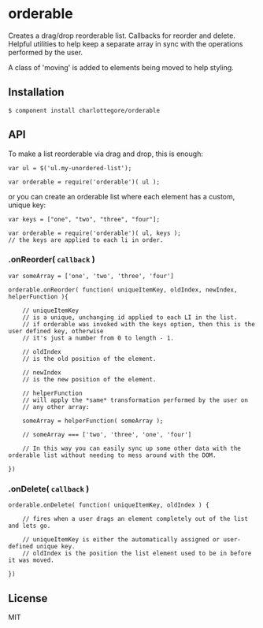 
# orderable

  Creates a drag/drop reorderable list. Callbacks for reorder and delete. Helpful utilities
  to help keep a separate array in sync with the operations performed by the user. 

  A class of 'moving' is added to elements being moved to help styling.

## Installation

    $ component install charlottegore/orderable

## API

  To make a list reorderable via drag and drop, this is enough:

	var ul = $('ul.my-unordered-list');

	var orderable = require('orderable')( ul );

  or you can create an orderable list where each element has a custom, unique key:

  	var keys = ["one", "two", "three", "four"];

  	var orderable = require('orderable')( ul, keys );
  	// the keys are applied to each li in order.
   
### .onReorder( `callback` )

    var someArray = ['one', 'two', 'three', 'four']

    orderable.onReorder( function( uniqueItemKey, oldIndex, newIndex, helperFunction ){ 

    	// uniqueItemKey
    	// is a unique, unchanging id applied to each LI in the list.
    	// if orderable was invoked with the keys option, then this is the user defined key, otherwise
    	// it's just a number from 0 to length - 1.

    	// oldIndex 
    	// is the old position of the element.

    	// newIndex
    	// is the new position of the element.

    	// helperFunction 
    	// will apply the *same* transformation performed by the user on 
    	// any other array:

    	someArray = helperFunction( someArray );

    	// someArray === ['two', 'three', 'one', 'four']

    	// In this way you can easily sync up some other data with the orderable list without needing to mess around with the DOM. 

    })

### .onDelete( `callback` )

    orderable.onDelete( function( uniqueItemKey, oldIndex ) {

    	// fires when a user drags an element completely out of the list and lets go. 

    	// uniqueItemKey is either the automatically assigned or user-defined unique key.
    	// oldIndex is the position the list element used to be in before it was moved.
 
    })

## License

  MIT
